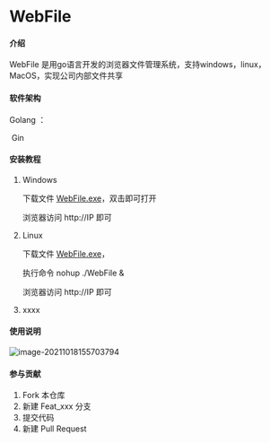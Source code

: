 # WebFile

#### 介绍
WebFile 是用go语言开发的浏览器文件管理系统，支持windows，linux，MacOS，实现公司内部文件共享

#### 软件架构
Golang ：

​		Gin 


#### 安装教程

1. Windows

   下载文件 [WebFile.exe]()，双击即可打开

   浏览器访问 http://IP 即可

2. Linux

   下载文件 [WebFile.exe]()， 

   执行命令 nohup ./WebFile &

   浏览器访问 http://IP 即可

3. xxxx

#### 使用说明

![image-20211018155703794](D:\Go\src\webfile\image-20211018155703794.png)

#### 参与贡献

1.  Fork 本仓库
2.  新建 Feat_xxx 分支
3.  提交代码
4.  新建 Pull Request


#### 

